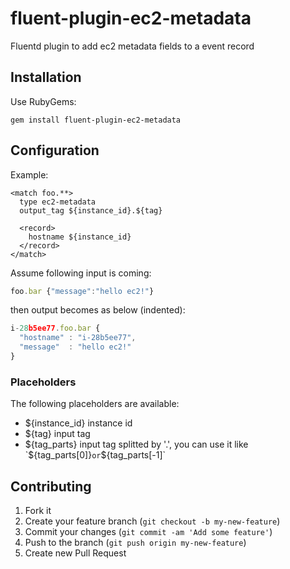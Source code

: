 # fluent-plugin-ec2-metadata

Fluentd plugin to add ec2 metadata fields to a event record

## Installation
Use RubyGems:

    gem install fluent-plugin-ec2-metadata

## Configuration

Example:

    <match foo.**>
      type ec2-metadata
      output_tag ${instance_id}.${tag}

      <record>
        hostname ${instance_id}
      </record>
    </match>

Assume following input is coming:

```js
foo.bar {"message":"hello ec2!"}
```

then output becomes as below (indented):

```js
i-28b5ee77.foo.bar {
  "hostname" : "i-28b5ee77",
  "message"  : "hello ec2!"
}
```

### Placeholders

The following placeholders are available:

* ${instance_id} instance id
* ${tag} input tag
* ${tag_parts} input tag splitted by '.', you can use it like `${tag_parts[0]}` or `${tag_parts[-1]`

## Contributing

1. Fork it
2. Create your feature branch (`git checkout -b my-new-feature`)
3. Commit your changes (`git commit -am 'Add some feature'`)
4. Push to the branch (`git push origin my-new-feature`)
5. Create new Pull Request

